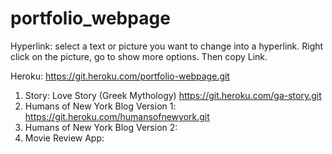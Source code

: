 # portfolio_webpage

Hyperlink:
select a text or picture you want to change into a hyperlink.
Right click on the picture, go to show more options.
Then copy Link.

Heroku:
https://git.heroku.com/portfolio-webpage.git

1. Story: Love Story (Greek Mythology) https://git.heroku.com/ga-story.git
2. Humans of New York Blog Version 1: https://git.heroku.com/humansofnewyork.git
3. Humans of New York Blog Version 2:
4. Movie Review App:

